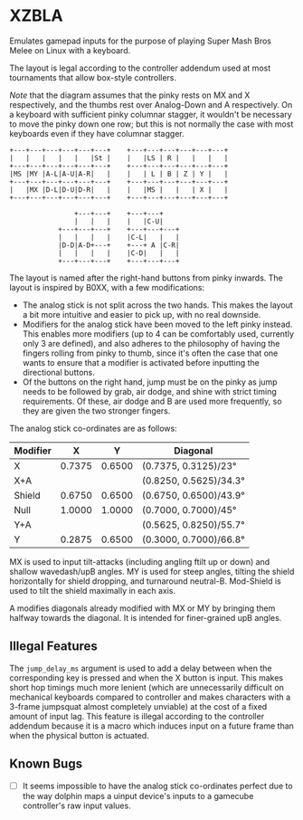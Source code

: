 # XZBLA

Emulates gamepad inputs for the purpose of playing Super Mash Bros Melee on
Linux with a keyboard.

The layout is legal according to the controller addendum used at most tournaments that allow
box-style controllers. 

*Note* that the diagram assumes that the pinky rests on MX and X
respectively, and the thumbs rest over Analog-Down and A respectively. On a
keyboard with sufficient pinky columnar stagger, it wouldn't be necessary to
move the pinky down one row; but this is not normally the case with most
keyboards even if they have columnar stagger.

```
+---+---+---+---+---+---+    +---+---+---+---+---+---+
|   |   |   |   |   |St |    |   |LS | R |   |   |   |
+---+---+---+---+---+---+    +---+---+---+---+---+---+
|MS |MY |A-L|A-U|A-R|   |    |   | L | B | Z | Y |   |
+---+---+---+---+---+---+    +---+---+---+---+---+---+
|   |MX |D-L|D-U|D-R|   |    |   |MS |   |   | X |   |
+---+---+---+---+---+---+    +---+---+---+---+---+---+

                +---+---+    +---+---+
                |   |   |    |   |C-U|
            +---+---+---+    +---+---+---+
            |   |   |   |    |C-L|   |   |
            |D-D|A-D+---+    +---+ A |C-R|
            |   |   |   |    |C-D|   |   |
            +---+---+---+    +---+---+---+
```

The layout is named after the right-hand buttons from pinky inwards. The layout is inspired by
B0XX, with a few modifications:

- The analog stick is not split across the two hands. This makes the layout a bit more intuitive and
  easier to pick up, with no real downside.
- Modifiers for the analog stick have been moved to the left pinky instead. This enables more
  modifiers (up to 4 can be comfortably used, currently only 3 are defined), and also adheres to the
  philosophy of having the fingers rolling from pinky to thumb, since it's often the case that one
  wants to ensure that a modifier is activated before inputting the directional buttons.
- Of the buttons on the right hand, jump must be on the pinky as jump needs to
  be followed by grab, air dodge, and shine with strict timing requirements. Of
  these, air dodge and B are used more frequently, so they are given the two
  stronger fingers.

The analog stick co-ordinates are as follows:

|Modifier|X|Y|Diagonal|
|---|---|---|---|
|X|0.7375|0.6500|(0.7375, 0.3125)/23&deg;|
|X+A|||(0.8250, 0.5625)/34.3&deg;|
|Shield|0.6750|0.6500|(0.6750, 0.6500)/43.9&deg;|
|Null|1.0000|1.0000|(0.7000, 0.7000)/45&deg;|
|Y+A|||(0.5625, 0.8250)/55.7&deg;|
|Y|0.2875|0.6500|(0.3000, 0.7000)/66.8&deg;|

MX is used to input tilt-attacks (including angling ftilt up or down) and shallow wavedash/upB
angles. MY is used for steep angles, tilting the shield horizontally for shield dropping, and
turnaround neutral-B. Mod-Shield is used to tilt the shield maximally in each axis.

A modifies diagonals already modified with MX or MY by bringing them halfway towards the
diagonal. It is intended for finer-grained upB angles.

## Illegal Features

The `jump_delay_ms` argument is used to add a delay between when the corresponding key is pressed
and when the X button is input. This makes short hop timings much more lenient (which are
unnecessarily difficult on mechanical keyboards compared to controller and makes characters with a
3-frame jumpsquat almost completely unviable) at the cost of a fixed amount of input lag. This
feature is illegal according to the controller addendum because it is a macro which induces input on
a future frame than when the physical button is actuated.

## Known Bugs

- [ ] It seems impossible to have the analog stick co-ordinates perfect due to the way dolphin maps
  a uinput device's inputs to a gamecube controller's raw input values.
